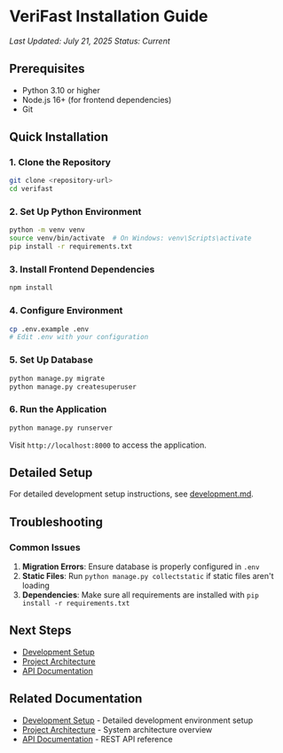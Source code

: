 # VeriFast Installation Guide

*Last Updated: July 21, 2025*
*Status: Current*

## Prerequisites

- Python 3.10 or higher
- Node.js 16+ (for frontend dependencies)
- Git

## Quick Installation

### 1. Clone the Repository
```bash
git clone <repository-url>
cd verifast
```

### 2. Set Up Python Environment
```bash
python -m venv venv
source venv/bin/activate  # On Windows: venv\Scripts\activate
pip install -r requirements.txt
```

### 3. Install Frontend Dependencies
```bash
npm install
```

### 4. Configure Environment
```bash
cp .env.example .env
# Edit .env with your configuration
```

### 5. Set Up Database
```bash
python manage.py migrate
python manage.py createsuperuser
```

### 6. Run the Application
```bash
python manage.py runserver
```

Visit `http://localhost:8000` to access the application.

## Detailed Setup

For detailed development setup instructions, see [development.md](development.md).

## Troubleshooting

### Common Issues

1. **Migration Errors**: Ensure database is properly configured in `.env`
2. **Static Files**: Run `python manage.py collectstatic` if static files aren't loading
3. **Dependencies**: Make sure all requirements are installed with `pip install -r requirements.txt`

## Next Steps

- [Development Setup](development.md)
- [Project Architecture](../architecture/overview.md)
- [API Documentation](../api/specification.md)

## Related Documentation
- [Development Setup](development.md) - Detailed development environment setup
- [Project Architecture](../architecture/overview.md) - System architecture overview
- [API Documentation](../api/specification.md) - REST API reference